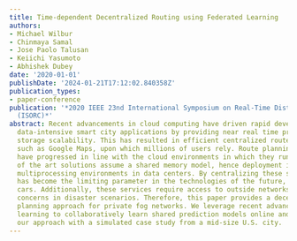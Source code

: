 ```yaml
---
title: Time-dependent Decentralized Routing using Federated Learning
authors:
- Michael Wilbur
- Chinmaya Samal
- Jose Paolo Talusan
- Keiichi Yasumoto
- Abhishek Dubey
date: '2020-01-01'
publishDate: '2024-01-21T17:12:02.840358Z'
publication_types:
- paper-conference
publication: '*2020 IEEE 23nd International Symposium on Real-Time Distributed Computing
  (ISORC)*'
abstract: Recent advancements in cloud computing have driven rapid development in
  data-intensive smart city applications by providing near real time processing and
  storage scalability. This has resulted in efficient centralized route planning services
  such as Google Maps, upon which millions of users rely. Route planning algorithms
  have progressed in line with the cloud environments in which they run. Current state
  of the art solutions assume a shared memory model, hence deployment is limited to
  multiprocessing environments in data centers. By centralizing these services, latency
  has become the limiting parameter in the technologies of the future, such as autonomous
  cars. Additionally, these services require access to outside networks, raising availability
  concerns in disaster scenarios. Therefore, this paper provides a decentralized route
  planning approach for private fog networks. We leverage recent advances in federated
  learning to collaboratively learn shared prediction models online and investigate
  our approach with a simulated case study from a mid-size U.S. city.
---
```

